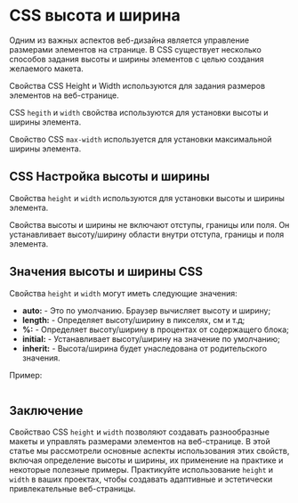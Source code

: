 # CSS высота и ширина

Одним из важных аспектов веб-дизайна является управление размерами элементов на странице. В CSS существует несколько способов задания высоты и ширины элементов с целью создания желаемого макета.

Свойства CSS Height и Width используются для задания размеров элементов на веб-странице.

CSS ``hegith`` и ``width`` свойства используются для установки высоты и ширины элемента.

Свойство CSS ``max-width`` используется для установки максимальной ширины элемента.

## CSS Настройка высоты и ширины

Свойства ``height`` и ``width`` используются для установки высоты и ширины элемента.

Свойства высоты и ширины не включают отступы, границы или поля. Он устанавливает высоту/ширину области внутри отступа, границы и поля элемента.

## Значения высоты и ширины CSS

Свойства ``height`` и ``width`` могут иметь следующие значения:

- **auto:** - Это по умолчанию. Браузер вычисляет высоту и ширину;
- **length:** - Определяет высоту/ширину в пикселях, см и т.д;
- **%:** - Определяет высоту/ширину в процентах от содержащего блока;
- **initial:** - Устанавливает высоту/ширину на значение по умолчанию;
- **inherit:** - Высота/ширина будет унаследована от родительского значения.

Пример:

```

```

## Заключение

Свойствао CSS ``height`` и ``width`` позволяют создавать разнообразные макеты и управлять размерами элементов на веб-странице. В этой статье мы рассмотрели основные аспекты использования этих свойств, включая определение высоты и ширины, их применение на практике и некоторые полезные примеры. Практикуйте использование ``height`` и ``width`` в ваших проектах, чтобы создавать адаптивные и эстетически привлекательные веб-страницы.